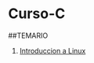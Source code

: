 # Curso-C

##TEMARIO

1. [Introduccion a Linux](http://nbviewer.jupyter.org/github/Rogger794/Curso-C/blob/master/Clase1.ipynb)
